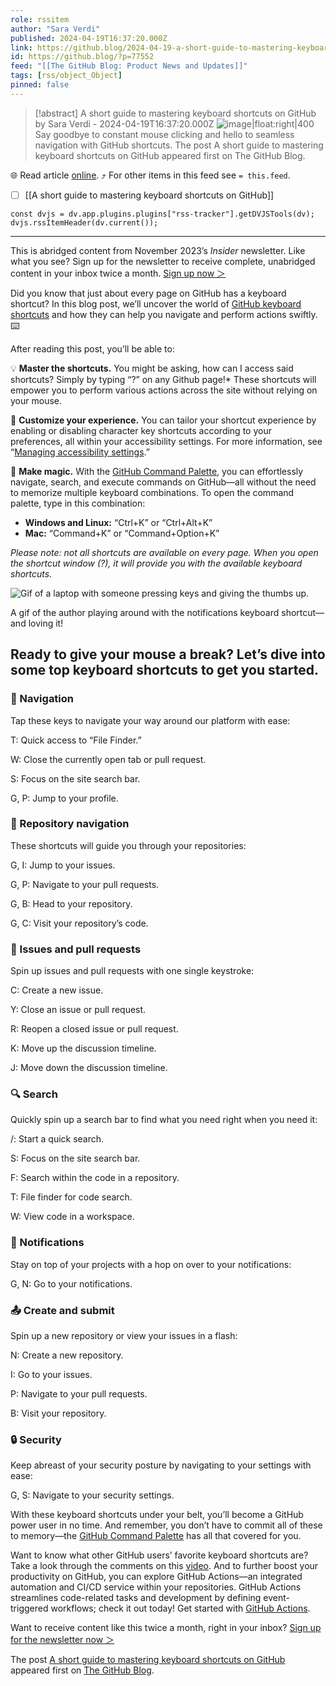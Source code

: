 ```yaml
---
role: rssitem
author: "Sara Verdi"
published: 2024-04-19T16:37:20.000Z
link: https://github.blog/2024-04-19-a-short-guide-to-mastering-keyboard-shortcuts-on-github/
id: https://github.blog/?p=77552
feed: "[[The GitHub Blog꞉ Product News and Updates]]"
tags: [rss/object_Object]
pinned: false
---
```


> [!abstract] A short guide to mastering keyboard shortcuts on GitHub by Sara Verdi - 2024-04-19T16:37:20.000Z
> ![image|float:right|400](https://github.blog/wp-content/uploads/2024/04/ezgif.com-gif-maker.gif?w=600&resize=600%2C338) Say goodbye to constant mouse clicking and hello to seamless navigation with GitHub shortcuts. The post A short guide to mastering keyboard shortcuts on GitHub appeared first on The GitHub Blog.

🌐 Read article [online](https://github.blog/2024-04-19-a-short-guide-to-mastering-keyboard-shortcuts-on-github/). ⤴ For other items in this feed see `= this.feed`.

- [ ] [[A short guide to mastering keyboard shortcuts on GitHub]]

~~~dataviewjs
const dvjs = dv.app.plugins.plugins["rss-tracker"].getDVJSTools(dv);
dvjs.rssItemHeader(dv.current());
~~~

- - -
This is abridged content from November 2023’s _Insider_ newsletter. Like what you see? Sign up for the newsletter to receive complete, unabridged content in your inbox twice a month. [Sign up now ＞](https://resources.github.com/newsletter/)

Did you know that just about every page on GitHub has a keyboard shortcut? In this blog post, we’ll uncover the world of [GitHub keyboard shortcuts](https://docs.github.com/get-started/using-github/keyboard-shortcuts) and how they can help you navigate and perform actions swiftly. ⌨️

After reading this post, you’ll be able to:

💡 **Master the shortcuts.** You might be asking, how can I access said shortcuts? Simply by typing “?” on any Github page!* These shortcuts will empower you to perform various actions across the site without relying on your mouse.

🔧 **Customize your experience.** You can tailor your shortcut experience by enabling or disabling character key shortcuts according to your preferences, all within your accessibility settings. For more information, see “[Managing accessibility settings](https://docs.github.com/account-and-profile/setting-up-and-managing-your-personal-account-on-github/managing-user-account-settings/managing-accessibility-settings).”

🎩 **Make magic.** With the [GitHub Command Palette](https://docs.github.com/get-started/using-github/github-command-palette), you can effortlessly navigate, search, and execute commands on GitHub—all without the need to memorize multiple keyboard combinations. To open the command palette, type in this combination:

- **Windows and Linux:** “Ctrl+K” or “Ctrl+Alt+K”
- **Mac:** “Command+K” or “Command+Option+K”

_Please note: not all shortcuts are available on every page. When you open the shortcut window (?), it will provide you with the available keyboard shortcuts._

![Gif of a laptop with someone pressing keys and giving the thumbs up.](https://github.blog/wp-content/uploads/2024/04/ezgif.com-gif-maker.gif?w=600&resize=600%2C338)

A gif of the author playing around with the notifications keyboard shortcut—and loving it!

## Ready to give your mouse a break? Let’s dive into some top keyboard shortcuts to get you started.[](#ready-to-give-your-mouse-a-break-lets-dive-into-some-top-keyboard-shortcuts-to-get-you-started)

### 🚀 Navigation[](#%f0%9f%9a%80-navigation)

Tap these keys to navigate your way around our platform with ease:

T: Quick access to “File Finder.”

W: Close the currently open tab or pull request.

S: Focus on the site search bar.

G, P: Jump to your profile.

### 📂 Repository navigation[](#%f0%9f%93%82-repository-navigation)

These shortcuts will guide you through your repositories:

G, I: Jump to your issues.

G, P: Navigate to your pull requests.

G, B: Head to your repository.

G, C: Visit your repository’s code.

### 📝 Issues and pull requests[](#%f0%9f%93%9d-issues-and-pull-requests)

Spin up issues and pull requests with one single keystroke:

C: Create a new issue.

Y: Close an issue or pull request.

R: Reopen a closed issue or pull request.

K: Move up the discussion timeline.

J: Move down the discussion timeline.

### 🔍 Search[](#%f0%9f%94%8d-search)

Quickly spin up a search bar to find what you need right when you need it:

/: Start a quick search.

S: Focus on the site search bar.

F: Search within the code in a repository.

T: File finder for code search.

W: View code in a workspace.

### 📎 Notifications[](#%f0%9f%93%8e-notifications)

Stay on top of your projects with a hop on over to your notifications:

G, N: Go to your notifications.

### 📤 Create and submit[](#%f0%9f%93%a4-create-and-submit)

Spin up a new repository or view your issues in a flash:

N: Create a new repository.

I: Go to your issues.

P: Navigate to your pull requests.

B: Visit your repository.

### 🔒 Security[](#%f0%9f%94%92-security)

Keep abreast of your security posture by navigating to your settings with ease:

G, S: Navigate to your security settings.

With these keyboard shortcuts under your belt, you’ll become a GitHub power user in no time. And remember, you don’t have to commit all of these to memory—the [GitHub Command Palette](https://docs.github.com/get-started/using-github/github-command-palette) has all that covered for you.

Want to know what other GitHub users’ favorite keyboard shortcuts are? Take a look through the comments on this [video](https://www.linkedin.com/posts/github_githubdev-keyboard-shortcut-activity-7108860082779484160-sgap/?utm_source=share&utm_medium=member_desktop). And to further boost your productivity on GitHub, you can explore GitHub Actions—an integrated automation and CI/CD service within your repositories. GitHub Actions streamlines code-related tasks and development by defining event-triggered workflows; check it out today! Get started with [GitHub Actions](https://github.com/features/actions).

Want to receive content like this twice a month, right in your inbox? [Sign up for the newsletter now ＞](https://resources.github.com/newsletter/)

The post [A short guide to mastering keyboard shortcuts on GitHub](https://github.blog/2024-04-19-a-short-guide-to-mastering-keyboard-shortcuts-on-github/) appeared first on [The GitHub Blog](https://github.blog).